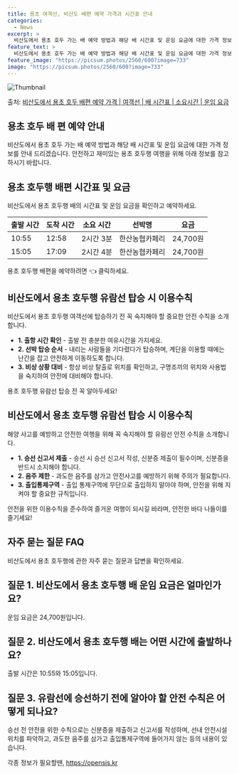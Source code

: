 ```yaml
---
title: 용초 여객선, 비산도 배편 예약 가격과 시간표 안내
categories:
  - News
excerpt: >
  비산도에서 용초 호두 가는 배 예약 방법과 해당 배 시간표 및 운임 요금에 대한 가격 정보를 안내 드리겠습니다. 안전하고 재밋는 용초 호두행 여행을 위해 아래 정보 참고하시기 바랍니다. 용초 호두행 배편 예약하기 👈 클릭비산도에서 용초 호두행 배 시간표출발 시간도착 시간소요 시간선박명요금10:5512:582시간 3분한산농협카페리24,700원15:0517:092시간 4분한산농협카페리24,700원용초 호두행 배편 예약하기 👈 클릭비산도에서 용초 호두행 여객선 탑승 시 이용수칙비산도에서 용초 호두행 여객선에 탑승하기 전 꼭 숙지해야 할 중요한 안전 수칙을 소개합니다. 1. 출항 시간 확인 선박 출항 시간을 확인하고, 혼잡을 피하기 위해 출발 전에 충분한 여유시간을 가지세요. 2. 선박 탑승 순서 선박에 탑승할..
feature_text: >
  비산도에서 용초 호두 가는 배 예약 방법과 해당 배 시간표 및 운임 요금에 대한 가격 정보를 안내 드리겠습니다. 안전하고 재밋는 용초 호두행 여행을 위해 아래 정보 참고하시기 바랍니다. 용초 호두행 배편 예약하기 👈 클릭비산도에서 용초 호두행 배 시간표출발 시간도착 시간소요 시간선박명요금10:5512:582시간 3분한산농협카페리24,700원15:0517:092시간 4분한산농협카페리24,700원용초 호두행 배편 예약하기 👈 클릭비산도에서 용초 호두행 여객선 탑승 시 이용수칙비산도에서 용초 호두행 여객선에 탑승하기 전 꼭 숙지해야 할 중요한 안전 수칙을 소개합니다. 1. 출항 시간 확인 선박 출항 시간을 확인하고, 혼잡을 피하기 위해 출발 전에 충분한 여유시간을 가지세요. 2. 선박 탑승 순서 선박에 탑승할..
feature_image: "https://picsum.photos/2560/600?image=733"
image: "https://picsum.photos/2560/600?image=733"
---
```


![Thumbnail](https://img1.daumcdn.net/thumb/R800x0/?scode=mtistory2&fname=https%3A%2F%2Fblog.kakaocdn.net%2Fdn%2FCbfRa%2FbtsHDzyQKZc%2FrAKVbTuKpsJjZ4s361bSDK%2Fimg.webp)

<p>출처: <a href="https://opensis.kr/entry/%EB%B9%84%EC%82%B0%EB%8F%84%EC%97%90%EC%84%9C-%EC%9A%A9%EC%B4%88-%ED%98%B8%EB%91%90-%EB%B0%B0%ED%8E%B8-%EC%98%88%EC%95%BD-%EA%B0%80%EA%B2%A9-%EC%97%AC%EA%B0%9D%EC%84%A0-%EB%B0%B0-%EC%8B%9C%EA%B0%84%ED%91%9C-%EC%86%8C%EC%9A%94%EC%8B%9C%EA%B0%84-%EC%9A%B4%EC%9E%84-%EC%9A%94%EA%B8%88" rel="dofollow">비산도에서 용초 호두 배편 예약 가격 | 여객선 | 배 시간표 | 소요시간 | 운임 요금</a> </p>

## 용초 호두 배 편 예약 안내

비산도에서 용초 호두 가는 배 예약 방법과 해당 배 시간표 및 운임 요금에 대한 가격 정보를 안내 드리겠습니다. 안전하고 재미있는 용초
호두행 여행을 위해 아래 정보를 참고하시기 바랍니다.

## 용초 호두행 배편 시간표 및 요금

비산도에서 용초 호두행 배의 시간표 및 운임 요금을 확인하고 예약하세요.

**출발 시간** | **도착 시간** | **소요 시간** | **선박명** | **요금**  
---|---|---|---|---  
10:55 | 12:58 | 2시간 3분 | 한산농협카페리 | 24,700원  
15:05 | 17:09 | 2시간 4분 | 한산농협카페리 | 24,700원  
  
용초 호두행 배편을 예약하려면 👈 클릭하세요.

## 비산도에서 용초 호두행 유람선 탑승 시 이용수칙

비산도에서 용초 호두행 여객선에 탑승하기 전 꼭 숙지해야 할 중요한 안전 수칙을 소개합니다.

  * **1\. 출항 시간 확인** \- 출발 전 충분한 여유시간을 가지세요.
  * **2\. 선박 탑승 순서** \- 내리는 사람들을 기다렸다가 탑승하며, 계단을 이용할 때에는 난간을 잡고 안전하게 이동하도록 합니다.
  * **3\. 비상 상황 대비** \- 항상 비상 탈출로 위치를 확인하고, 구명조끼의 위치와 사용법을 숙지하여 안전에 대비해야 합니다.

용초 호두행 유람선 탑승 전 꼭 알아두세요!

## 비산도에서 용초 호두행 유람선 탑승 시 이용수칙

해양 사고를 예방하고 안전한 여행을 위해 꼭 숙지해야 할 유람선 안전 수칙을 소개합니다.

  * **1\. 승선 신고서 제출** \- 승선 시 승선 신고서 작성, 신분증 제출이 필수이며, 신분증을 반드시 소지해야 합니다.
  * **2\. 음주 제한** \- 과도한 음주를 삼가고 안전사고를 예방하기 위해 주의가 필요합니다.
  * **3\. 출입통제구역** \- 출입 통제구역에 무단으로 출입하지 말아야 하며, 안전을 위해 지켜야 할 중요한 규칙입니다.

안전을 위한 이용수칙을 준수하여 즐거운 여행이 되시길 바라며, 안전한 바다 나들이를 즐기세요!

## 자주 묻는 질문 FAQ

비산도에서 용초 호두행에 관한 자주 묻는 질문과 답변을 확인하세요.

## 질문 1. 비산도에서 용초 호두행 배 운임 요금은 얼마인가요?

운임 요금은 24,700원입니다.

## 질문 2. 비산도에서 용초 호두행 배는 어떤 시간에 출발하나요?

출발 시간은 10:55와 15:05입니다.

## 질문 3. 유람선에 승선하기 전에 알아야 할 안전 수칙은 어떻게 되나요?

승선 전 안전을 위한 수칙으로는 신분증을 제출하고 신고서를 작성하며, 선내 안전시설 위치를 파악하고, 과도한 음주를 삼가고 출입통제구역에
들어가지 않는 등의 내용이 있습니다.

 

각종 정보가 필요할땐, <a href="https://opensis.kr" rel="dofollow">https://opensis.kr</a>


